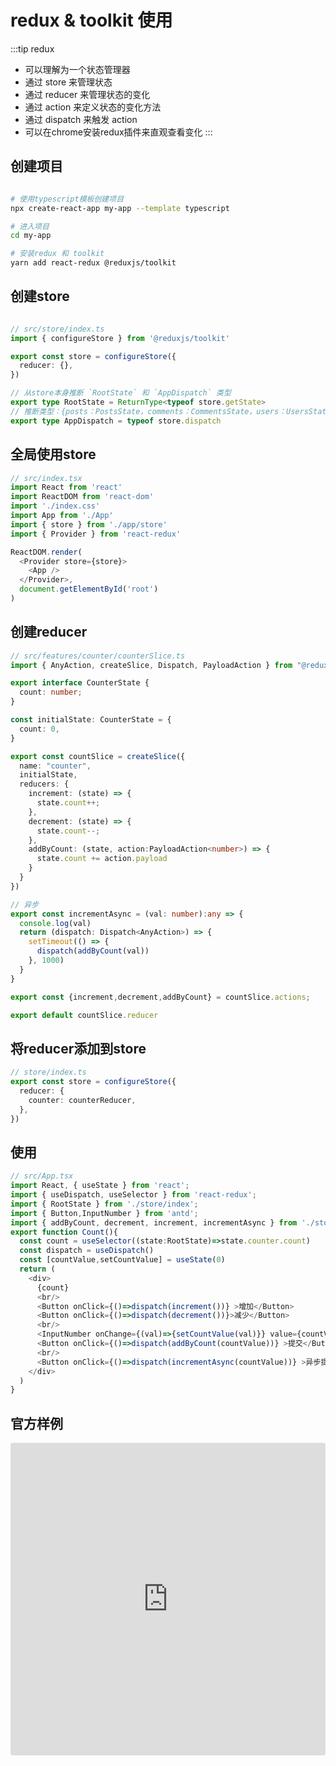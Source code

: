# redux & toolkit 使用

:::tip redux
* 可以理解为一个状态管理器
* 通过 store 来管理状态
* 通过 reducer 来管理状态的变化
* 通过 action 来定义状态的变化方法
* 通过 dispatch 来触发 action
* 可以在chrome安装redux插件来直观查看变化
:::

## 创建项目

```bash

# 使用typescript模板创建项目
npx create-react-app my-app --template typescript

# 进入项目
cd my-app

# 安装redux 和 toolkit
yarn add react-redux @reduxjs/toolkit

```

## 创建store

```typescript

// src/store/index.ts
import { configureStore } from '@reduxjs/toolkit'

export const store = configureStore({
  reducer: {},
})

// 从store本身推断 `RootState` 和 `AppDispatch` 类型
export type RootState = ReturnType<typeof store.getState>
// 推断类型：{posts：PostsState，comments：CommentsState，users：UsersState}
export type AppDispatch = typeof store.dispatch
```
## 全局使用store

```typescript
// src/index.tsx
import React from 'react'
import ReactDOM from 'react-dom'
import './index.css'
import App from './App'
import { store } from './app/store'
import { Provider } from 'react-redux'

ReactDOM.render(
  <Provider store={store}>
    <App />
  </Provider>,
  document.getElementById('root')
)

```

## 创建reducer

```typescript
// src/features/counter/counterSlice.ts
import { AnyAction, createSlice, Dispatch, PayloadAction } from "@reduxjs/toolkit";

export interface CounterState {
  count: number;
}

const initialState: CounterState = {
  count: 0,
}

export const countSlice = createSlice({
  name: "counter",
  initialState,
  reducers: {
    increment: (state) => {
      state.count++;
    },
    decrement: (state) => {
      state.count--;
    },
    addByCount: (state, action:PayloadAction<number>) => {
      state.count += action.payload
    }
  }
})

// 异步
export const incrementAsync = (val: number):any => {
  console.log(val)
  return (dispatch: Dispatch<AnyAction>) => {
    setTimeout(() => {
      dispatch(addByCount(val))
    }, 1000)
  } 
}

export const {increment,decrement,addByCount} = countSlice.actions;

export default countSlice.reducer
```

## 将reducer添加到store

```typescript
// store/index.ts
export const store = configureStore({
  reducer: {
    counter: counterReducer,
  },
})

```

## 使用

```typescript
// src/App.tsx
import React, { useState } from 'react';
import { useDispatch, useSelector } from 'react-redux';
import { RootState } from './store/index';
import { Button,InputNumber } from 'antd';
import { addByCount, decrement, increment, incrementAsync } from './store/modules/couter';
export function Count(){
  const count = useSelector((state:RootState)=>state.counter.count)
  const dispatch = useDispatch()
  const [countValue,setCountValue] = useState(0)
  return (
    <div>
      {count}
      <br/>
      <Button onClick={()=>dispatch(increment())} >增加</Button>
      <Button onClick={()=>dispatch(decrement())}>减少</Button>
      <br/>
      <InputNumber onChange={(val)=>{setCountValue(val)}} value={countValue} ></InputNumber>
      <Button onClick={()=>dispatch(addByCount(countValue))} >提交</Button>
      <br/>
      <Button onClick={()=>dispatch(incrementAsync(countValue))} >异步提交</Button>
    </div>
  )
}
```

## 官方样例

<iframe src="https://codesandbox.io/embed/github/reduxjs/redux-essentials-counter-example/tree/master/?fontsize=14&hidenavigation=1&theme=dark"
     style="width:100%; height:500px; border:0; border-radius: 4px; overflow:hidden;"
     title="redux-essentials-counter-example"
     allow="accelerometer; ambient-light-sensor; camera; encrypted-media; geolocation; gyroscope; hid; microphone; midi; payment; usb; vr; xr-spatial-tracking"
     sandbox="allow-forms allow-modals allow-popups allow-presentation allow-same-origin allow-scripts"
   ></iframe>


